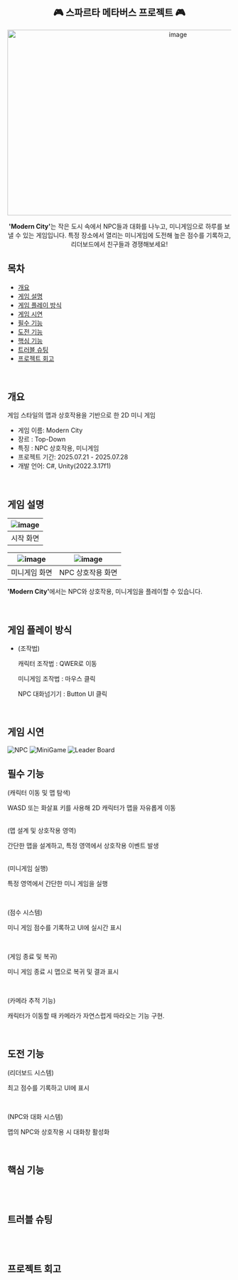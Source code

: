 <div align="center">
<h2> 🎮 스파르타 메타버스 프로젝트 🎮 </h2>
<img width="752" height="417" alt="image" src="https://github.com/user-attachments/assets/3dd58df7-0c97-43ca-b884-bf077fde7559" />
<p>
<b>'Modern City'</b>는 작은 도시 속에서 NPC들과 대화를 나누고, 미니게임으로 하루를 보낼 수 있는 게임입니다.   
특정 장소에서 열리는 미니게임에 도전해 높은 점수를 기록하고, 리더보드에서 친구들과 경쟁해보세요!
</p>
</div>

## 목차
  - [개요](#개요) 
  - [게임 설명](#게임-설명)
  - [게임 플레이 방식](#게임-플레이-방식)
  - [게임 시연](#게임-시연)
  - [필수 기능](#필수-기능)
  - [도전 기능](#도전-기능)
  - [핵심 기능](#핵심-기능)
  - [트러블 슈팅](#트러블-슈팅)
  - [프로젝트 회고](#프로젝트-회고)

<br>

## 개요
게임 스타일의 맵과 상호작용을 기반으로 한 2D 미니 게임
- 게임 이름: Modern City
- 장르 : Top-Down
- 특징 : NPC 상호작용, 미니게임
- 프로젝트 기간: 2025.07.21 - 2025.07.28
- 개발 언어: C#, Unity(2022.3.17f1)

<br>

## 게임 설명
|![image](https://github.com/user-attachments/assets/3dd58df7-0c97-43ca-b884-bf077fde7559)|
|:---:|
|시작 화면|

|![image](https://github.com/user-attachments/assets/045b37d2-aefb-4104-87f1-12aa64c1c4d3)|![image](https://github.com/user-attachments/assets/7cf108e0-091a-4b8d-87ff-a94aa5bc81cf)|
|:---:|:---:|
|미니게임 화면|NPC 상호작용 화면|


<b>'Modern City'</b>에서는 NPC와 상호작용, 미니게임을 플레이할 수 있습니다. 


<br>

## 게임 플레이 방식
- (조작법)
  <p>캐릭터 조작법 : QWER로 이동</p>
  <p>미니게임 조작법 : 마우스 클릭</p>
  <p>NPC 대화넘기기 : Button UI 클릭</p>

<br>

## 게임 시연
![NPC](https://github.com/user-attachments/assets/64905ab4-bfb0-4833-8923-f2207614893a)
![MiniGame](https://github.com/user-attachments/assets/b258c353-0ab0-4b7b-95cc-2f914daeccf6)
![Leader Board](https://github.com/user-attachments/assets/acebb684-ac02-4a24-aad1-b4d24194173c)
<br>

## 필수 기능
(캐릭터 이동 및 맵 탐색)
<p>WASD 또는 화살표 키를 사용해 2D 캐릭터가 맵을 자유롭게 이동</p>

<br>
(맵 설계 및 상호작용 영역)
<p>간단한 맵을 설계하고, 특정 영역에서 상호작용 이벤트 발생</p>

<br>
(미니게임 실행)<br>
<p>특정 영역에서 간단한 미니 게임을 실행</p>
&nbsp;

(점수 시스템)
<p>미니 게임 점수를 기록하고 UI에 실시간 표시</p>
&nbsp;

(게임 종료 및 복귀)
<p>미니 게임 종료 시 맵으로 복귀 및 결과 표시</p>
&nbsp;

(카메라 추적 기능)
<p>캐릭터가 이동할 때 카메라가 자연스럽게 따라오는 기능 구현.</p>
&nbsp;

## 도전 기능
(리더보드 시스템)
<p>최고 점수를 기록하고 UI에 표시</p>
&nbsp;

(NPC와 대화 시스템)
<p>맵의 NPC와 상호작용 시 대화창 활성화</p>
&nbsp;

## 핵심 기능

<br><br>

## 트러블 슈팅

<br><br>

## 프로젝트 회고 
